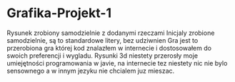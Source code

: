 # Grafika-Projekt-1
Rysunek zrobiony samodzielnie z dodanymi rzeczami
Inicjaly zrobione samodzielnie, są to standardowe litery, bez udziwnien
Gra jest to przerobiona gra której kod znalazłem w internecie i dostosowałem do swoich preferencji i wygladu.
Rysunki 3d niestety przerosły moje umiejętności programowania w javie, na internecie tez niestety nic nie bylo sensownego a w innym jezyku nie chcialem juz mieszac.

